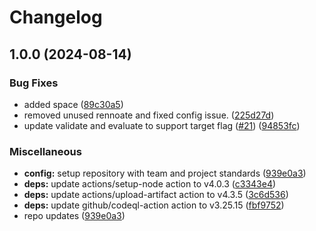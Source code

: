 # Changelog

## 1.0.0 (2024-08-14)


### Bug Fixes

* added space ([89c30a5](https://github.com/defenseunicorns/lula-action/commit/89c30a53dcd169640d1f05901239950680779b57))
* removed unused rennoate and fixed config issue. ([225d27d](https://github.com/defenseunicorns/lula-action/commit/225d27d6811d3a805e391358164664dcdfe1dbc5))
* update validate and evaluate to support target flag ([#21](https://github.com/defenseunicorns/lula-action/issues/21)) ([94853fc](https://github.com/defenseunicorns/lula-action/commit/94853fcee45178bd700f28ac369e02107c166469))


### Miscellaneous

* **config:** setup repository with team and project standards ([939e0a3](https://github.com/defenseunicorns/lula-action/commit/939e0a3d3a5f72321245a040207152dced5238f2))
* **deps:** update actions/setup-node action to v4.0.3 ([c3343e4](https://github.com/defenseunicorns/lula-action/commit/c3343e44e0ac414042997d6343d4fdcd59ce5232))
* **deps:** update actions/upload-artifact action to v4.3.5 ([3c6d536](https://github.com/defenseunicorns/lula-action/commit/3c6d5365c7410c1d6f1751c7d11d4d2b027054a2))
* **deps:** update github/codeql-action action to v3.25.15 ([fbf9752](https://github.com/defenseunicorns/lula-action/commit/fbf97524d35bc51faeee4d59e71960c741062caf))
* repo updates ([939e0a3](https://github.com/defenseunicorns/lula-action/commit/939e0a3d3a5f72321245a040207152dced5238f2))
